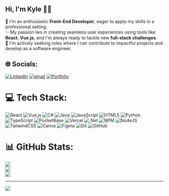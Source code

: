 ## Hi, I'm Kyle 👨‍💻
👋 I'm an enthusiastic **Front-End Developer**, eager to apply my skills in a professional setting. <br/>
✨ My passion lies in creating seamless user experiences using tools like **React**, **Vue.js**, and I'm always ready to tackle new **full-stack challenges**. <br/>
🚀 I'm actively seeking roles where I can contribute to impactful projects and develop as a software engineer.

## 🌐 Socials:
[![LinkedIn](https://img.shields.io/badge/LinkedIn-%230077B5.svg?logo=linkedin&logoColor=white)](https://linkedin.com/in/kyle-ara%C3%B1a-40746436a/) [![email](https://img.shields.io/badge/Email-D14836?logo=gmail&logoColor=white)](mailto:kyle.arana97@gmail.com) [![Portfolio](https://img.shields.io/badge/Portfolio-gray?logo=link&logoColor=white)](https://kashodev.vercel.app)

# 💻 Tech Stack:
![React](https://img.shields.io/badge/react-%2320232a.svg?style=for-the-badge&logo=react&logoColor=%2361DAFB) 
![Vue.js](https://img.shields.io/badge/vue.js-%2335495e.svg?style=for-the-badge&logo=vuedotjs&logoColor=%234FC08D) 
![C#](https://img.shields.io/badge/c%23-%23239120.svg?style=for-the-badge&logo=csharp&logoColor=white) 
![Java](https://img.shields.io/badge/java-%23ED8B00.svg?style=for-the-badge&logo=openjdk&logoColor=white) 
![JavaScript](https://img.shields.io/badge/javascript-%23323330.svg?style=for-the-badge&logo=javascript&logoColor=%23F7DF1E) 
![HTML5](https://img.shields.io/badge/html5-%23E34F26.svg?style=for-the-badge&logo=html5&logoColor=white) 
![Python](https://img.shields.io/badge/python-3670A0?style=for-the-badge&logo=python&logoColor=ffdd54) 
![TypeScript](https://img.shields.io/badge/typescript-%23007ACC.svg?style=for-the-badge&logo=typescript&logoColor=white) 
![PocketBase](https://img.shields.io/badge/pocketbase-%23b8dbe4.svg?style=for-the-badge&logo=Pocketbase&logoColor=black) 
![Vercel](https://img.shields.io/badge/vercel-%23000000.svg?style=for-the-badge&logo=vercel&logoColor=white) 
![.Net](https://img.shields.io/badge/.NET-5C2D91?style=for-the-badge&logo=.net&logoColor=white) 
![NPM](https://img.shields.io/badge/NPM-%23CB3837.svg?style=for-the-badge&logo=npm&logoColor=white) 
![NodeJS](https://img.shields.io/badge/node.js-6DA55F?style=for-the-badge&logo=node.js&logoColor=white) 
![TailwindCSS](https://img.shields.io/badge/tailwindcss-%2338B2AC.svg?style=for-the-badge&logo=tailwind-css&logoColor=white) 
![Canva](https://img.shields.io/badge/Canva-%2300C4CC.svg?style=for-the-badge&logo=Canva&logoColor=white) 
![Figma](https://img.shields.io/badge/figma-%23F24E1E.svg?style=for-the-badge&logo=figma&logoColor=white) 
![Git](https://img.shields.io/badge/git-%23F05033.svg?style=for-the-badge&logo=git&logoColor=white) 
![GitHub](https://img.shields.io/badge/github-%23121011.svg?style=for-the-badge&logo=github&logoColor=white) 

# 📊 GitHub Stats:
![](https://github-readme-stats.vercel.app/api?username=kasho-dev&theme=codeSTACKr&hide_border=false&include_all_commits=true&count_private=true)<br/>
![](https://nirzak-streak-stats.vercel.app/?user=kasho-dev&theme=codeSTACKr&hide_border=false)<br/>
![](https://github-readme-stats.vercel.app/api/top-langs/?username=kasho-dev&theme=codeSTACKr&hide_border=false&include_all_commits=true&count_private=true&layout=compact)

---
[![](https://visitcount.itsvg.in/api?id=kasho-dev&icon=4&color=7)](https://visitcount.itsvg.in)

<!-- Proudly created with GPRM ( https://gprm.itsvg.in ) -->
